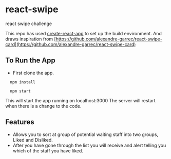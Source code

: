 # react-swipe
react swipe challenge

This repo has used [create-react-app](https://github.com/facebookincubator/create-react-app) to set up the build environment.
And draws inspiration from [https://github.com/alexandre-garrec/react-swipe-card](https://github.com/alexandre-garrec/react-swipe-card)

## To Run the App

  - First clone the app.
```
  npm install
```
```
  npm start
```

This will start the app running on localhost:3000
The server will restart when there is a change to the code.

## Features

  - Allows you to sort at group of potential waiting staff into two groups, Liked and Disliked.
  - After you have gone through the list you will receive and alert telling you which of the staff you have liked.

